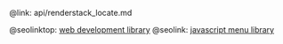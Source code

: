 @link: api/renderstack_locate.md

@seolinktop: [web development library](https://webix.com)
@seolink: [javascript menu library](https://webix.com/widget/menu/)